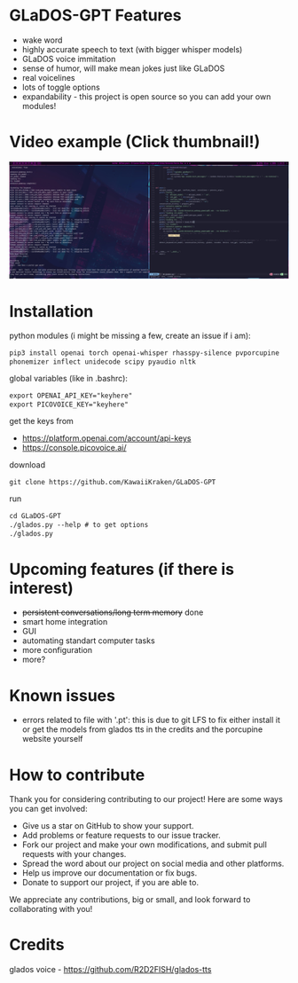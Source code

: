 # GLaDOS-GPT Features
- wake word 
- highly accurate speech to text (with bigger whisper models)
- GLaDOS voice immitation
- sense of humor, will make mean jokes just like GLaDOS
- real voicelines 
- lots of toggle options
- expandability - this project is open source so you can add your own modules!

# Video example (Click thumbnail!)
[![Oops! There should have been a video example.](thumbnail.jpg)](https://streamable.com/2ry356)

# Installation
python modules (i might be missing a few, create an issue if i am):
```
pip3 install openai torch openai-whisper rhasspy-silence pvporcupine phonemizer inflect unidecode scipy pyaudio nltk
```
global variables (like in .bashrc):
```
export OPENAI_API_KEY="keyhere"
export PICOVOICE_KEY="keyhere"
```
get the keys from 
- https://platform.openai.com/account/api-keys
- https://console.picovoice.ai/

download
```
git clone https://github.com/KawaiiKraken/GLaDOS-GPT
```
run
```
cd GLaDOS-GPT
./glados.py --help # to get options
./glados.py
```

# Upcoming features (if there is interest)
- ~~persistent conversations/long term memory~~ done
- smart home integration
- GUI
- automating standart computer tasks 
- more configuration
- more?

# Known issues
- errors related to file with '.pt': this is due to git LFS to fix either install it or get the models from glados tts in the credits and the porcupine website yourself

# How to contribute 
Thank you for considering contributing to our project! Here are some ways you can get involved:

- Give us a star on GitHub to show your support.
- Add problems or feature requests to our issue tracker.
- Fork our project and make your own modifications, and submit pull requests with your changes.
- Spread the word about our project on social media and other platforms.
- Help us improve our documentation or fix bugs.
- Donate to support our project, if you are able to.

We appreciate any contributions, big or small, and look forward to collaborating with you!

# Credits
glados voice - https://github.com/R2D2FISH/glados-tts
